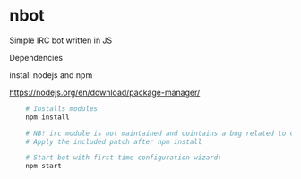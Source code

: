 # nbot
Simple IRC bot written in JS

Dependencies

install nodejs and npm

https://nodejs.org/en/download/package-manager/

``` bash
    # Installs modules
    npm install

    # NB! irc module is not maintained and cointains a bug related to channel modes
    # Apply the included patch after npm install

    # Start bot with first time configuration wizard:
    npm start

```
